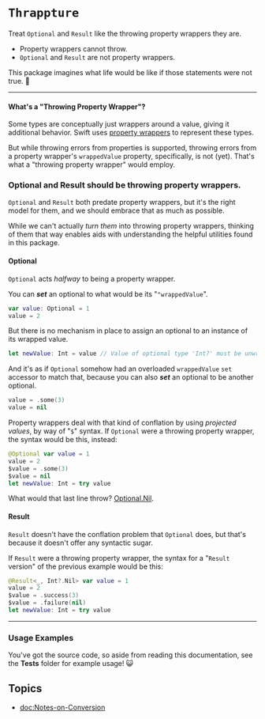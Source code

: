 # ``Thrappture``

Treat `Optional` and `Result` like the throwing property wrappers they are.

* Property wrappers cannot throw. 
* `Optional` and `Result` are not property wrappers.

This package imagines what life would be like if those statements were not true. 🤩

---

#### What's a "Throwing Property Wrapper"?

Some types are conceptually just wrappers around a value, giving it additional behavior. Swift uses [property wrappers](https://docs.swift.org/swift-book/documentation/the-swift-programming-language/properties/#Property-Wrappers) to represent these types. 

But while throwing errors from properties is supported, throwing errors from a property wrapper's `wrappedValue` property, specifically, is not (yet). That's what a "throwing property wrapper" would employ. 

### Optional and Result should be throwing property wrappers.

`Optional` and `Result` both predate property wrappers, but it's the right model for them, and we should embrace that as much as possible.

While we can't actually *turn them* into throwing property wrappers, thinking of them that way enables aids with understanding the helpful utilities found in this package. 

#### Optional

`Optional` acts *halfway* to being a property wrapper.

You can ***set*** an optional to what would be its "`"wrappedValue`".

```swift
var value: Optional = 1
value = 2
```

But there is no mechanism in place to assign an optional to an instance of its wrapped value.

```swift
let newValue: Int = value // Value of optional type 'Int?' must be unwrapped to a value of type 'Int'
```

And it's as if `Optional` somehow had an overloaded `wrappedValue` `set` accessor to match that, because you can also ***set*** an optional to be another optional.

```swift
value = .some(3)
value = nil
```

Property wrappers deal with that kind of conflation by using *projected values*, by way of "`$`" syntax. If `Optional` were a throwing property wrapper, the syntax would be this, instead:

```swift
@Optional var value = 1
value = 2
$value = .some(3)
$value = nil
let newValue: Int = try value
```

What would that last line throw? [Optional.Nil](<doc:Swift/Optional/Nil>).

#### Result

`Result` doesn't have the conflation problem that `Optional` does, but that's because it doesn't offer any syntactic sugar.

If `Result` were a throwing property wrapper, the syntax for a "`Result` version" of the previous example would be this:

```swift
@Result<_, Int?.Nil> var value = 1
value = 2
$value = .success(3)
$value = .failure(nil)
let newValue: Int = try value
```

---

### Usage Examples

You've got the source code, so aside from reading this documentation, see the **Tests** folder for example usage! 😺

## Topics

- <doc:Notes-on-Conversion>

